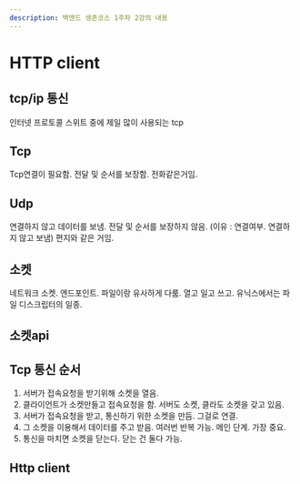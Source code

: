 ```yaml
---
description: 백엔드 생존코스 1주차 2강의 내용
---
```


# HTTP client

## tcp/ip 통신

인터넷 프로토콜 스위트 중에 제일 많이 사용되는 tcp

## Tcp

Tcp연결이 필요함. 전달 및 순서를 보장함. 전화같은거임.

## Udp

연결하지 않고 데이터를 보냄. 전달 및 순서를 보장하지 않음. (이유 : 연결여부. 연결하지 않고 보냄) 편지와 같은 거임.

## 소켓

네트워크 소켓. 엔드포인트. 파일이랑 유사하게 다룸. 열고 일고 쓰고. 유닉스에서는 파일 디스크립터의 일종.

## 소켓api

## Tcp 통신 순서

1. 서버가 접속요청을 받기위해 소켓을 열음.
2. 클라이언트가 소켓만들고 접속요청을 함. 서버도 소켓, 클라도 소켓을 갖고 있음.
3. 서버가 접속요청을 받고, 통신하기 위한 소켓을 만듬. 그걸로 연결.
4. 그 소켓을 이용해서 데이터를 주고 받음. 여러번 반복 가능. 메인 단계. 가장 중요.
5. 통신을 마치면 소켓을 닫는다. 닫는 건 둘다 가능.

## Http client
